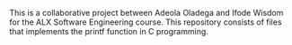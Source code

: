 This is a collaborative project between Adeola Oladega and Ifode Wisdom for the ALX Software Engineering course.
This repository consists of files that implements the printf function in C programming.
